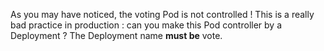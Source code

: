 As you may have noticed, the voting Pod is not controlled !
This is a really bad practice in production :
can you make this Pod controller by a Deployment ?
The Deployment name **must be** vote.

